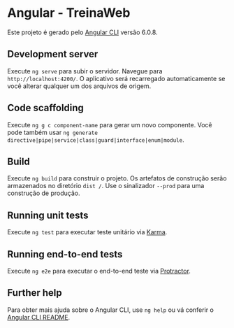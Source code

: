 # Angular - TreinaWeb

Este projeto é gerado pelo [Angular CLI](https://github.com/angular/angular-cli) versão 6.0.8.

## Development server

Execute `ng serve` para subir o servidor. Navegue para `http://localhost:4200/`. O aplicativo será recarregado automaticamente se você alterar qualquer um dos arquivos de origem.

## Code scaffolding

Execute `ng g c component-name` para gerar um novo componente. Você pode também usar `ng generate directive|pipe|service|class|guard|interface|enum|module`.

## Build

Execute `ng build` para construir o projeto. Os artefatos de construção serão armazenados no diretório `dist /`. Use o sinalizador `--prod` para uma construção de produção.

## Running unit tests

Execute `ng test` para executar teste unitário via [Karma](https://karma-runner.github.io).

## Running end-to-end tests

Execute `ng e2e` para executar o end-to-end teste via [Protractor](http://www.protractortest.org/).

## Further help

Para obter mais ajuda sobre o Angular CLI, use `ng help` ou vá conferir o [Angular CLI README](https://github.com/angular/angular-cli/blob/master/README.md).
